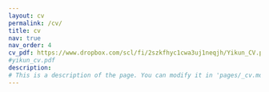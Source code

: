 ```yaml
---
layout: cv
permalink: /cv/
title: cv
nav: true
nav_order: 4
cv_pdf: https://www.dropbox.com/scl/fi/2szkfhyc1cwa3uj1neqjh/Yikun_CV.pdf?rlkey=4t61c94rsy83zifi206v3ssyg&dl=0
#yikun_cv.pdf
description: 
# This is a description of the page. You can modify it in 'pages/_cv.md'. You can also change or remove the top pdf download button.
---
```

